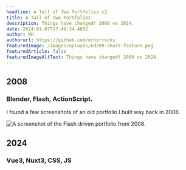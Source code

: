 ```yaml
---
headline: A Tail of Two Portfolios x2
title: A Tail of Two Portfolios
description: Things have changed! 2008 vs 2024.
date: 2024-01-07T17:49:34.468Z
author: MH
authorurl: https://github.com/mrhorrocks
featuredImage: /images/uploads/ed209-short-feature.png
featuredArticle: false
featuredImageAltText: Things have changed! 2008 vs 2024.
---
```


## 2008

### Blender, Flash, ActionScript.

I found a few screenshots of an old portfolio I built way back in 2008.

![A screenshot of the Flash driven portfolio from 2008.](/images/uploads/portfolio-2008.jpg "A screenshot of the Flash driven portfolio from 2008.")

## 2024

### Vue3, Nuxt3, CSS, JS
